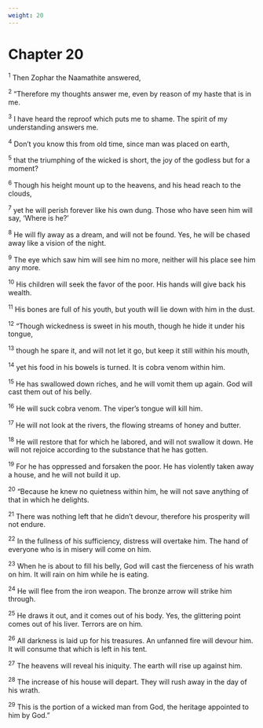 ```yaml
---
weight: 20
---
```


# Chapter 20

<sup>1</sup> Then Zophar the Naamathite answered, 

<sup>2</sup> “Therefore my thoughts answer me, even by reason of my haste that is in me. 

<sup>3</sup> I have heard the reproof which puts me to shame. The spirit of my understanding answers me. 

<sup>4</sup> Don’t you know this from old time, since man was placed on earth, 

<sup>5</sup> that the triumphing of the wicked is short, the joy of the godless but for a moment? 

<sup>6</sup> Though his height mount up to the heavens, and his head reach to the clouds, 

<sup>7</sup> yet he will perish forever like his own dung. Those who have seen him will say, ‘Where is he?’ 

<sup>8</sup> He will fly away as a dream, and will not be found. Yes, he will be chased away like a vision of the night. 

<sup>9</sup> The eye which saw him will see him no more, neither will his place see him any more. 

<sup>10</sup> His children will seek the favor of the poor. His hands will give back his wealth. 

<sup>11</sup> His bones are full of his youth, but youth will lie down with him in the dust. 

<sup>12</sup> “Though wickedness is sweet in his mouth, though he hide it under his tongue, 

<sup>13</sup> though he spare it, and will not let it go, but keep it still within his mouth, 

<sup>14</sup> yet his food in his bowels is turned. It is cobra venom within him. 

<sup>15</sup> He has swallowed down riches, and he will vomit them up again. God will cast them out of his belly. 

<sup>16</sup> He will suck cobra venom. The viper’s tongue will kill him. 

<sup>17</sup> He will not look at the rivers, the flowing streams of honey and butter. 

<sup>18</sup> He will restore that for which he labored, and will not swallow it down. He will not rejoice according to the substance that he has gotten. 

<sup>19</sup> For he has oppressed and forsaken the poor. He has violently taken away a house, and he will not build it up. 

<sup>20</sup> “Because he knew no quietness within him, he will not save anything of that in which he delights. 

<sup>21</sup> There was nothing left that he didn’t devour, therefore his prosperity will not endure. 

<sup>22</sup> In the fullness of his sufficiency, distress will overtake him. The hand of everyone who is in misery will come on him. 

<sup>23</sup> When he is about to fill his belly, God will cast the fierceness of his wrath on him. It will rain on him while he is eating. 

<sup>24</sup> He will flee from the iron weapon. The bronze arrow will strike him through. 

<sup>25</sup> He draws it out, and it comes out of his body. Yes, the glittering point comes out of his liver. Terrors are on him. 

<sup>26</sup> All darkness is laid up for his treasures. An unfanned fire will devour him. It will consume that which is left in his tent. 

<sup>27</sup> The heavens will reveal his iniquity. The earth will rise up against him. 

<sup>28</sup> The increase of his house will depart. They will rush away in the day of his wrath. 

<sup>29</sup> This is the portion of a wicked man from God, the heritage appointed to him by God.” 


